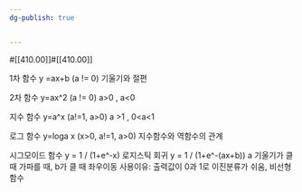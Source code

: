 ```yaml
---
dg-publish: true


---
```

#[[410.00]]#[[410.00]]



1차 함수
y =ax+b (a != 0)
기울기와 절편

2차 함수
y=ax^2 (a != 0)
	a>0 , a<0 

지수 함수
y=a^x (a!=1, a>0)
a >1 , 0<a<1

로그 함수
y=loga x (x>0, a!=1, a>0)
지수함수와 역함수의 관계

시그모이드 함수
y = 1 / (1+e^-x)
로지스틱 회귀
y = 1 / (1+e^-(ax+b)) a 기울기가 클 때  가파를 때, b가 클 때 좌우이동
사용이유: 출력값이 0과 1로 이진분류가 쉬움, 비선형함수






